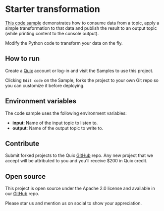 # Starter transformation

[This code sample](https://github.com/quixio/quix-samples/tree/main/python/transformations/starter_transformation) demonstrates how to consume data from a topic, apply a simple transformation to that data and publish the result to an output topic (while printing content to the console output).

Modify the Python code to transform your data on the fly.

## How to run

Create a [Quix](https://portal.platform.quix.io/signup?xlink=github) account or log-in and visit the Samples to use this project.

Clicking `Edit code` on the Sample, forks the project to your own Git repo so you can customize it before deploying.

## Environment variables

The code sample uses the following environment variables:

- **input**: Name of the input topic to listen to.
- **output**: Name of the output topic to write to.

## Contribute

Submit forked projects to the Quix [GitHub](https://github.com/quixio/quix-samples) repo. Any new project that we accept will be attributed to you and you'll receive $200 in Quix credit.

## Open source

This project is open source under the Apache 2.0 license and available in our [GitHub](https://github.com/quixio/quix-samples) repo.

Please star us and mention us on social to show your appreciation.